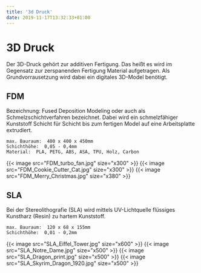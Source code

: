 ```yaml
---
title: '3d Druck'
date: 2019-11-17T13:32:33+01:00
---
```


# 3D Druck

Der 3D-Druck gehört zur additiven Fertigung. Das heißt es wird im Gegensatz zur zerspanenden Fertigung Material aufgetragen. Als Grundvorrausetzung wird dabei ein digitales 3D-Model benötigt.

  
## FDM

Bezeichnung: Fused Deposition Modeling oder auch als Schmelzschichtverfahren bezeichnet.
Dabei wird ein schmelzfähiger Kunststoff Schicht für Schicht bis zum fertigen Model auf eine Arbeitsplatte extrudiert.

    max. Bauraum:  400 x 400 x 450mm
    Schichthöhe:  0,05 - 0,4mm
    Material:  PLA, PETG, ABS, ASA, TPU, Holz, Carbon

<div class="flex flex-wrap justify-center items-center w-full max-w-xl mx-auto mt-6">
    {{< image src="FDM_turbo_fan.jpg" size="x300" >}}
    {{< image src="FDM_Cookie_Cutter_Cat.jpg" size="x300" >}}
    {{< image src="FDM_Merry_Christmas.jpg" size="x380" >}}
</div>

## SLA

Bei der Stereolithografie (SLA) wird mittels UV-Lichtquelle flüssiges Kunstharz (Resin) zu hartem Kunststoff.

    max. Bauraum:  120 x 68 x 155mm
    Schichthöhe:  0,01 - 0,2mm
    
<div class="flex flex-wrap justify-center items-center w-full max-w-xl mx-auto mt-6">
    {{< image src="SLA_Eiffel_Tower.jpg" size="x600" >}}
    {{< image src="SLA_Notre_Dame.jpg" size="x500" >}}
    {{< image src="SLA_Dragon_print.jpg" size="x500" >}}
    {{< image src="SLA_Skyrim_Dragon_1920.jpg" size="x500" >}}
</div>
